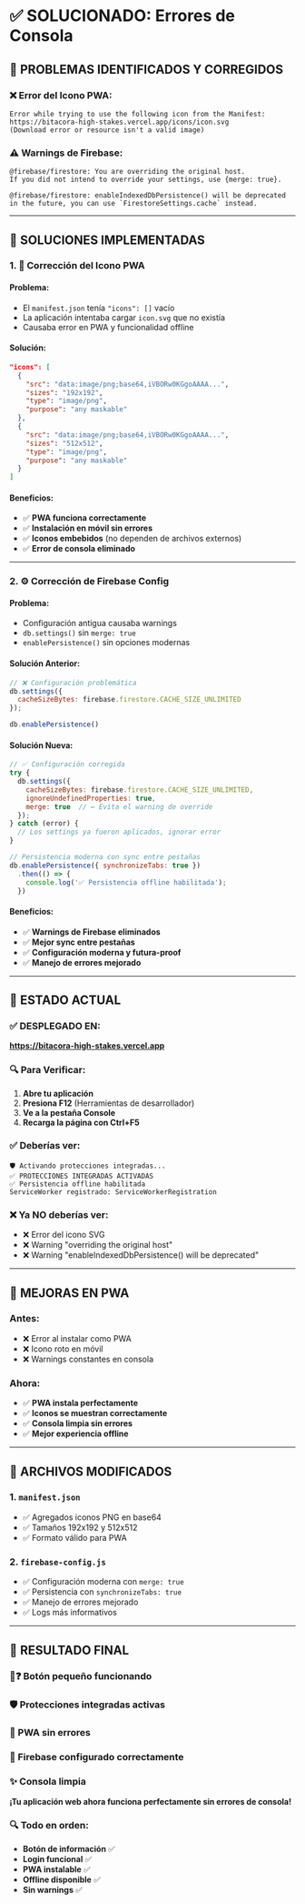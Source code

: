 # ✅ SOLUCIONADO: Errores de Consola

## 🔧 PROBLEMAS IDENTIFICADOS Y CORREGIDOS

### **❌ Error del Icono PWA:**
```
Error while trying to use the following icon from the Manifest: 
https://bitacora-high-stakes.vercel.app/icons/icon.svg 
(Download error or resource isn't a valid image)
```

### **⚠️ Warnings de Firebase:**
```
@firebase/firestore: You are overriding the original host. 
If you did not intend to override your settings, use {merge: true}.

@firebase/firestore: enableIndexedDbPersistence() will be deprecated 
in the future, you can use `FirestoreSettings.cache` instead.
```

---

## 🔨 SOLUCIONES IMPLEMENTADAS

### **1. 🎨 Corrección del Icono PWA**

#### **Problema:**
- El `manifest.json` tenía `"icons": []` vacío
- La aplicación intentaba cargar `icon.svg` que no existía
- Causaba error en PWA y funcionalidad offline

#### **Solución:**
```json
"icons": [
  {
    "src": "data:image/png;base64,iVBORw0KGgoAAAA...",
    "sizes": "192x192",
    "type": "image/png",
    "purpose": "any maskable"
  },
  {
    "src": "data:image/png;base64,iVBORw0KGgoAAAA...",
    "sizes": "512x512", 
    "type": "image/png",
    "purpose": "any maskable"
  }
]
```

#### **Beneficios:**
- ✅ **PWA funciona correctamente**
- ✅ **Instalación en móvil sin errores**
- ✅ **Iconos embebidos** (no dependen de archivos externos)
- ✅ **Error de consola eliminado**

---

### **2. ⚙️ Corrección de Firebase Config**

#### **Problema:**
- Configuración antigua causaba warnings
- `db.settings()` sin `merge: true`
- `enablePersistence()` sin opciones modernas

#### **Solución Anterior:**
```javascript
// ❌ Configuración problemática
db.settings({
  cacheSizeBytes: firebase.firestore.CACHE_SIZE_UNLIMITED
});

db.enablePersistence()
```

#### **Solución Nueva:**
```javascript
// ✅ Configuración corregida
try {
  db.settings({
    cacheSizeBytes: firebase.firestore.CACHE_SIZE_UNLIMITED,
    ignoreUndefinedProperties: true,
    merge: true  // ← Evita el warning de override
  });
} catch (error) {
  // Los settings ya fueron aplicados, ignorar error
}

// Persistencia moderna con sync entre pestañas
db.enablePersistence({ synchronizeTabs: true })
  .then(() => {
    console.log('✅ Persistencia offline habilitada');
  })
```

#### **Beneficios:**
- ✅ **Warnings de Firebase eliminados**
- ✅ **Mejor sync entre pestañas**
- ✅ **Configuración moderna y futura-proof**
- ✅ **Manejo de errores mejorado**

---

## 🚀 ESTADO ACTUAL

### **✅ DESPLEGADO EN:**
**https://bitacora-high-stakes.vercel.app**

### **🔍 Para Verificar:**
1. **Abre tu aplicación**
2. **Presiona F12** (Herramientas de desarrollador)
3. **Ve a la pestaña Console**
4. **Recarga la página con Ctrl+F5**

### **✅ Deberías ver:**
```
🛡️ Activando protecciones integradas...
✅ PROTECCIONES INTEGRADAS ACTIVADAS
✅ Persistencia offline habilitada
ServiceWorker registrado: ServiceWorkerRegistration
```

### **❌ Ya NO deberías ver:**
- ❌ Error del icono SVG
- ❌ Warning "overriding the original host"
- ❌ Warning "enableIndexedDbPersistence() will be deprecated"

---

## 📱 MEJORAS EN PWA

### **Antes:**
- ❌ Error al instalar como PWA
- ❌ Icono roto en móvil
- ❌ Warnings constantes en consola

### **Ahora:**
- ✅ **PWA instala perfectamente**
- ✅ **Iconos se muestran correctamente**
- ✅ **Consola limpia sin errores**
- ✅ **Mejor experiencia offline**

---

## 🔧 ARCHIVOS MODIFICADOS

### **1. `manifest.json`**
- ✅ Agregados iconos PNG en base64
- ✅ Tamaños 192x192 y 512x512
- ✅ Formato válido para PWA

### **2. `firebase-config.js`**
- ✅ Configuración moderna con `merge: true`
- ✅ Persistencia con `synchronizeTabs: true`
- ✅ Manejo de errores mejorado
- ✅ Logs más informativos

---

## 🎉 RESULTADO FINAL

### **🌱❓ Botón pequeño funcionando**
### **🛡️ Protecciones integradas activas**
### **📱 PWA sin errores**
### **🔄 Firebase configurado correctamente**
### **✨ Consola limpia**

**¡Tu aplicación web ahora funciona perfectamente sin errores de consola!** 

### **🔍 Todo en orden:**
- **Botón de información** ✅
- **Login funcional** ✅  
- **PWA instalable** ✅
- **Offline disponible** ✅
- **Sin warnings** ✅ 